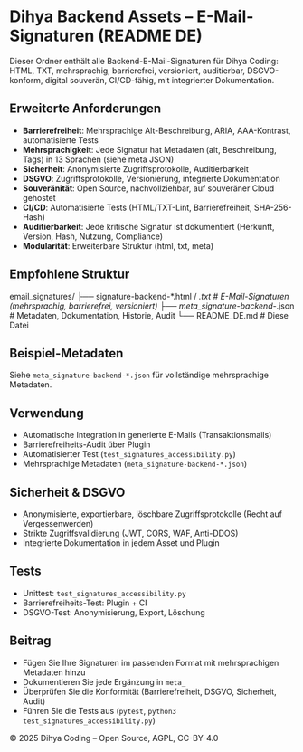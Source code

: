 # Dihya Backend Assets – E-Mail-Signaturen (README DE)

Dieser Ordner enthält alle Backend-E-Mail-Signaturen für Dihya Coding: HTML, TXT, mehrsprachig, barrierefrei, versioniert, auditierbar, DSGVO-konform, digital souverän, CI/CD-fähig, mit integrierter Dokumentation.

## Erweiterte Anforderungen
- **Barrierefreiheit**: Mehrsprachige Alt-Beschreibung, ARIA, AAA-Kontrast, automatisierte Tests
- **Mehrsprachigkeit**: Jede Signatur hat Metadaten (alt, Beschreibung, Tags) in 13 Sprachen (siehe meta JSON)
- **Sicherheit**: Anonymisierte Zugriffsprotokolle, Auditierbarkeit
- **DSGVO**: Zugriffsprotokolle, Versionierung, integrierte Dokumentation
- **Souveränität**: Open Source, nachvollziehbar, auf souveräner Cloud gehostet
- **CI/CD**: Automatisierte Tests (HTML/TXT-Lint, Barrierefreiheit, SHA-256-Hash)
- **Auditierbarkeit**: Jede kritische Signatur ist dokumentiert (Herkunft, Version, Hash, Nutzung, Compliance)
- **Modularität**: Erweiterbare Struktur (html, txt, meta)

## Empfohlene Struktur
email_signatures/
├── signature-backend-*.html / *.txt  # E-Mail-Signaturen (mehrsprachig, barrierefrei, versioniert)
├── meta_signature-backend-*.json    # Metadaten, Dokumentation, Historie, Audit
└── README_DE.md                     # Diese Datei

## Beispiel-Metadaten
Siehe `meta_signature-backend-*.json` für vollständige mehrsprachige Metadaten.

## Verwendung
- Automatische Integration in generierte E-Mails (Transaktionsmails)
- Barrierefreiheits-Audit über Plugin
- Automatisierter Test (`test_signatures_accessibility.py`)
- Mehrsprachige Metadaten (`meta_signature-backend-*.json`)

## Sicherheit & DSGVO
- Anonymisierte, exportierbare, löschbare Zugriffsprotokolle (Recht auf Vergessenwerden)
- Strikte Zugriffsvalidierung (JWT, CORS, WAF, Anti-DDOS)
- Integrierte Dokumentation in jedem Asset und Plugin

## Tests
- Unittest: `test_signatures_accessibility.py`
- Barrierefreiheits-Test: Plugin + CI
- DSGVO-Test: Anonymisierung, Export, Löschung

## Beitrag
- Fügen Sie Ihre Signaturen im passenden Format mit mehrsprachigen Metadaten hinzu
- Dokumentieren Sie jede Ergänzung in `meta_`
- Überprüfen Sie die Konformität (Barrierefreiheit, DSGVO, Sicherheit, Audit)
- Führen Sie die Tests aus (`pytest`, `python3 test_signatures_accessibility.py`)

© 2025 Dihya Coding – Open Source, AGPL, CC-BY-4.0
